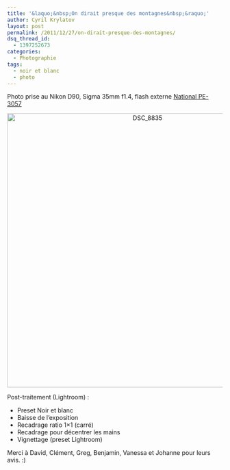 ```yaml
---
title: '&laquo;&nbsp;On dirait presque des montagnes&nbsp;&raquo;'
author: Cyril Krylatov
layout: post
permalink: /2011/12/27/on-dirait-presque-des-montagnes/
dsq_thread_id:
  - 1397252673
categories:
  - Photographie
tags:
  - noir et blanc
  - photo
---
```

Photo prise au Nikon D90, Sigma 35mm f1.4, flash externe [National PE-3057][1]

<p style="text-align:center;">
  <a href="http://www.flickr.com/photos/dondapo/6584295233/" title="DSC_8835 de Cyril Krylatov, sur Flickr"><img src="http://farm8.staticflickr.com/7032/6584295233_30897445ef_z.jpg" width="640" height="640" alt="DSC_8835" /></a>
</p>

Post-traitement (Lightroom) :

  * Preset Noir et blanc
  * Baisse de l&rsquo;exposition
  * Recadrage ratio 1&#215;1 (carré)
  * Recadrage pour décentrer les mains
  * Vignettage (preset Lightroom)

Merci à David, Clément, Greg, Benjamin, Vanessa et Johanne pour leurs avis. :)

 [1]: http://blog.dondapo.net/2009/06/29/flash-externe-national-pe-3057/